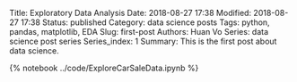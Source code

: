 Title: Exploratory Data Analysis
Date: 2018-08-27 17:38
Modified: 2018-08-27 17:38
Status: published
Category: data science posts
Tags: python, pandas, matplotlib, EDA
Slug: first-post
Authors: Huan Vo
Series: data science post series
Series_index: 1
Summary: This is the first post about data science.

{% notebook ../code/ExploreCarSaleData.ipynb %}
